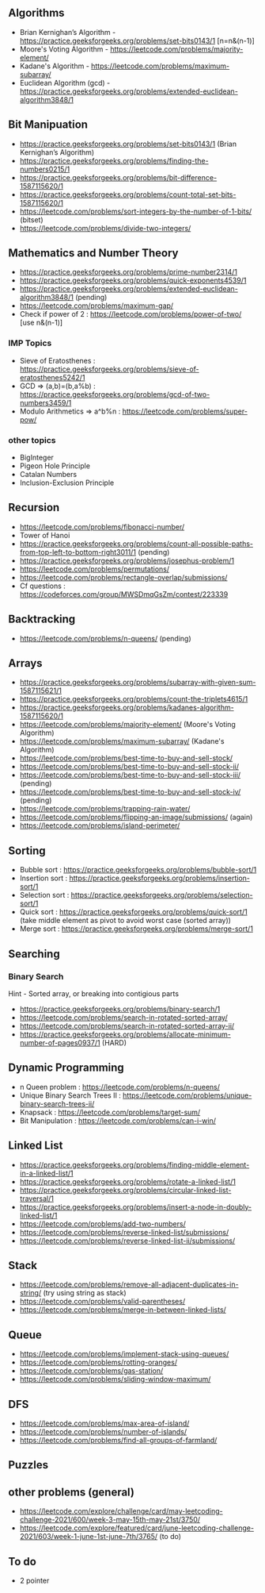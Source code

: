 ## Algorithms
- Brian Kernighan’s Algorithm - https://practice.geeksforgeeks.org/problems/set-bits0143/1 [n=n&(n-1)]
- Moore's Voting Algorithm - https://leetcode.com/problems/majority-element/
- Kadane's Algorithm - https://leetcode.com/problems/maximum-subarray/ 
- Euclidean Algorithm (gcd) - https://practice.geeksforgeeks.org/problems/extended-euclidean-algorithm3848/1
## Bit Manipuation
- https://practice.geeksforgeeks.org/problems/set-bits0143/1 (Brian Kernighan’s Algorithm)
- https://practice.geeksforgeeks.org/problems/finding-the-numbers0215/1
- https://practice.geeksforgeeks.org/problems/bit-difference-1587115620/1
- https://practice.geeksforgeeks.org/problems/count-total-set-bits-1587115620/1
- https://leetcode.com/problems/sort-integers-by-the-number-of-1-bits/ (bitset)
- https://leetcode.com/problems/divide-two-integers/
## Mathematics and Number Theory
- https://practice.geeksforgeeks.org/problems/prime-number2314/1
- https://practice.geeksforgeeks.org/problems/quick-exponents4539/1
- https://practice.geeksforgeeks.org/problems/extended-euclidean-algorithm3848/1 (pending)
- https://leetcode.com/problems/maximum-gap/
- Check if power of 2 : https://leetcode.com/problems/power-of-two/ [use n&(n-1)]
### IMP Topics
- Sieve of Eratosthenes : https://practice.geeksforgeeks.org/problems/sieve-of-eratosthenes5242/1
- GCD => (a,b)=(b,a%b) : https://practice.geeksforgeeks.org/problems/gcd-of-two-numbers3459/1
- Modulo Arithmetics => a^b%n : https://leetcode.com/problems/super-pow/
### other topics
- BigInteger
- Pigeon Hole Principle
- Catalan Numbers
- Inclusion-Exclusion Principle
## Recursion
- https://leetcode.com/problems/fibonacci-number/
- Tower of Hanoi
- https://practice.geeksforgeeks.org/problems/count-all-possible-paths-from-top-left-to-bottom-right3011/1 (pending)
- https://practice.geeksforgeeks.org/problems/josephus-problem/1
- https://leetcode.com/problems/permutations/
- https://leetcode.com/problems/rectangle-overlap/submissions/
- Cf questions : https://codeforces.com/group/MWSDmqGsZm/contest/223339
## Backtracking 
- https://leetcode.com/problems/n-queens/ (pending)
## Arrays
- https://practice.geeksforgeeks.org/problems/subarray-with-given-sum-1587115621/1
- https://practice.geeksforgeeks.org/problems/count-the-triplets4615/1
- https://practice.geeksforgeeks.org/problems/kadanes-algorithm-1587115620/1
- https://leetcode.com/problems/majority-element/ (Moore's Voting Algorithm)
- https://leetcode.com/problems/maximum-subarray/ (Kadane's Algorithm)
- https://leetcode.com/problems/best-time-to-buy-and-sell-stock/
- https://leetcode.com/problems/best-time-to-buy-and-sell-stock-ii/
- https://leetcode.com/problems/best-time-to-buy-and-sell-stock-iii/ (pending)
- https://leetcode.com/problems/best-time-to-buy-and-sell-stock-iv/ (pending)
- https://leetcode.com/problems/trapping-rain-water/ 
- https://leetcode.com/problems/flipping-an-image/submissions/ (again)
- https://leetcode.com/problems/island-perimeter/ 
## Sorting
- Bubble sort : https://practice.geeksforgeeks.org/problems/bubble-sort/1 
- Insertion sort : https://practice.geeksforgeeks.org/problems/insertion-sort/1 
- Selection sort : https://practice.geeksforgeeks.org/problems/selection-sort/1
- Quick sort : https://practice.geeksforgeeks.org/problems/quick-sort/1 (take middle element as pivot to avoid worst case (sorted array))
- Merge sort : https://practice.geeksforgeeks.org/problems/merge-sort/1
## Searching
### Binary Search
Hint - Sorted array, or breaking into contigious parts
- https://practice.geeksforgeeks.org/problems/binary-search/1
- https://leetcode.com/problems/search-in-rotated-sorted-array/
- https://leetcode.com/problems/search-in-rotated-sorted-array-ii/
- https://practice.geeksforgeeks.org/problems/allocate-minimum-number-of-pages0937/1 (HARD)
## Dynamic Programming
- n Queen problem : https://leetcode.com/problems/n-queens/
- Unique Binary Search Trees II : https://leetcode.com/problems/unique-binary-search-trees-ii/
- Knapsack : https://leetcode.com/problems/target-sum/
- Bit Manipulation : https://leetcode.com/problems/can-i-win/
## Linked List 
- https://practice.geeksforgeeks.org/problems/finding-middle-element-in-a-linked-list/1
- https://practice.geeksforgeeks.org/problems/rotate-a-linked-list/1
- https://practice.geeksforgeeks.org/problems/circular-linked-list-traversal/1
- https://practice.geeksforgeeks.org/problems/insert-a-node-in-doubly-linked-list/1
- https://leetcode.com/problems/add-two-numbers/
- https://leetcode.com/problems/reverse-linked-list/submissions/
- https://leetcode.com/problems/reverse-linked-list-ii/submissions/

## Stack
- https://leetcode.com/problems/remove-all-adjacent-duplicates-in-string/ (try using string as stack)
- https://leetcode.com/problems/valid-parentheses/
- https://leetcode.com/problems/merge-in-between-linked-lists/
## Queue
- https://leetcode.com/problems/implement-stack-using-queues/
- https://leetcode.com/problems/rotting-oranges/
- https://leetcode.com/problems/gas-station/
- https://leetcode.com/problems/sliding-window-maximum/
## DFS
- https://leetcode.com/problems/max-area-of-island/
- https://leetcode.com/problems/number-of-islands/
- https://leetcode.com/problems/find-all-groups-of-farmland/
## Puzzles
## other problems (general)
- https://leetcode.com/explore/challenge/card/may-leetcoding-challenge-2021/600/week-3-may-15th-may-21st/3750/
- https://leetcode.com/explore/featured/card/june-leetcoding-challenge-2021/603/week-1-june-1st-june-7th/3765/ (to do)
## To do
- 2 pointer

